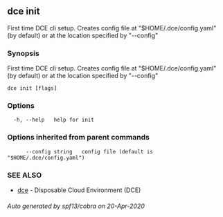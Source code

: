 ## dce init

First time DCE cli setup. Creates config file at "$HOME/.dce/config.yaml" (by default) or at the location specified by "--config"

### Synopsis

First time DCE cli setup. Creates config file at "$HOME/.dce/config.yaml" (by default) or at the location specified by "--config"

```
dce init [flags]
```

### Options

```
  -h, --help   help for init
```

### Options inherited from parent commands

```
      --config string   config file (default is "$HOME/.dce/config.yaml")
```

### SEE ALSO

* [dce](dce.md)	 - Disposable Cloud Environment (DCE)

###### Auto generated by spf13/cobra on 20-Apr-2020
